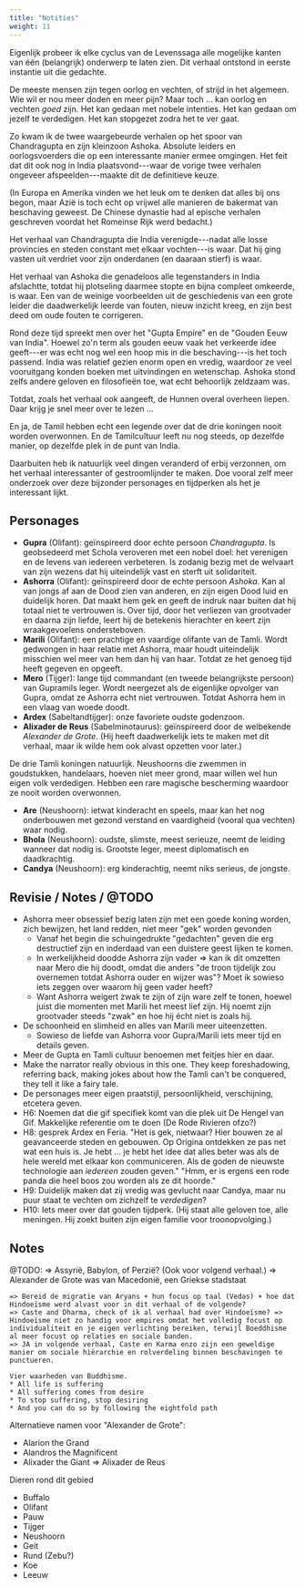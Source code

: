 ```yaml
---
title: "Notities"
weight: 11
---
```


Eigenlijk probeer ik elke cyclus van de Levenssaga alle mogelijke kanten van één (belangrijk) onderwerp te laten zien. Dit verhaal ontstond in eerste instantie uit die gedachte.

De meeste mensen zijn tegen oorlog en vechten, of strijd in het algemeen. Wie wil er nou meer doden en meer pijn? Maar toch ... kan oorlog en vechten _goed_ zijn. Het kan gedaan met nobele intenties. Het kan gedaan om jezelf te verdedigen. Het kan stopgezet zodra het te ver gaat.

Zo kwam ik de twee waargebeurde verhalen op het spoor van Chandragupta en zijn kleinzoon Ashoka. Absolute leiders en oorlogsvoerders die op een interessante manier ermee omgingen. Het feit dat dit ook nog in India plaatsvond---waar de vorige twee verhalen ongeveer afspeelden---maakte dit de definitieve keuze. 

(In Europa en Amerika vinden we het leuk om te denken dat alles bij ons begon, maar Azië is toch echt op vrijwel alle manieren de bakermat van beschaving geweest. De Chinese dynastie had al epische verhalen geschreven voordat het Romeinse Rijk werd bedacht.)

Het verhaal van Chandragupta die India verenigde---nadat alle losse provincies en steden constant met elkaar vochten---is waar. Dat hij ging vasten uit verdriet voor zijn onderdanen (en daaraan stierf) is waar.

Het verhaal van Ashoka die genadeloos alle tegenstanders in India afslachtte, totdat hij plotseling daarmee stopte en bijna compleet omkeerde, is waar. Een van de weinige voorbeelden uit de geschiedenis van een grote leider die daadwerkelijk leerde van fouten, nieuw inzicht kreeg, en zijn best deed om oude fouten te corrigeren.

Rond deze tijd spreekt men over het "Gupta Empire" en de "Gouden Eeuw van India". Hoewel zo'n term als gouden eeuw vaak het verkeerde idee geeft---er was echt nog wel een hoop mis in die beschaving---is het toch passend. India was relatief gezien enorm open en vredig, waardoor ze veel vooruitgang konden boeken met uitvindingen en wetenschap. Ashoka stond zelfs andere geloven en filosofieën toe, wat echt behoorlijk zeldzaam was.

Totdat, zoals het verhaal ook aangeeft, de Hunnen overal overheen liepen. Daar krijg je snel meer over te lezen ...

En ja, de Tamil hebben echt een legende over dat de drie koningen nooit worden overwonnen. En de Tamilcultuur leeft nu nog steeds, op dezelfde manier, op dezelfde plek in de punt van India.

Daarbuiten heb ik natuurlijk veel dingen veranderd of erbij verzonnen, om het verhaal interessanter of gestroomlijnder te maken. Doe vooral zelf meer onderzoek over deze bijzonder personages en tijdperken als het je interessant lijkt.

## Personages

* **Gupra** (Olifant): geïnspireerd door echte persoon _Chandragupta_. Is geobsedeerd met Schola veroveren met een nobel doel: het verenigen en de levens van iedereen verbeteren. Is zodanig bezig met de welvaart van zijn wezens dat hij uiteindelijk vast en sterft uit solidariteit.
* **Ashorra** (Olifant): geïnspireerd door de echte persoon _Ashoka_. Kan al van jongs af aan de Dood zien van anderen, en zijn eigen Dood luid en duidelijk horen. Dat maakt hem gek en geeft de indruk naar buiten dat hij totaal niet te vertrouwen is. Over tijd, door het verliezen van grootvader en daarna zijn liefde, leert hij de betekenis hierachter en keert zijn wraakgevoelens ondersteboven.
* **Marili** (Olifant): een prachtige en vaardige olifante van de Tamli. Wordt gedwongen in haar relatie met Ashorra, maar houdt uiteindelijk misschien wel meer van hem dan hij van haar. Totdat ze het genoeg tijd heeft gegeven en opgeeft.
* **Mero** (Tijger): lange tijd commandant (en tweede belangrijkste persoon) van Gupramils leger. Wordt neergezet als de eigenlijke opvolger van Gupra, omdat ze Ashorra echt niet vertrouwen. Totdat Ashorra hem in een vlaag van woede doodt. 
* **Ardex** (Sabeltandtijger): onze favoriete oudste godenzoon.
* **Alixader de Reus** (Sabelminotaurus): geïnspireerd door de welbekende _Alexander de Grote_. (Hij heeft daadwerkelijk iets te maken met dit verhaal, maar ik wilde hem ook alvast opzetten voor later.)

De drie Tamli koningen natuurlijk. Neushoorns die zwemmen in goudstukken, handelaars, hoeven niet meer grond, maar willen wel hun eigen volk verdedigen. Hebben een rare magische bescherming waardoor ze nooit worden overwonnen.

* **Are** (Neushoorn): ietwat kinderacht en speels, maar kan het nog onderbouwen met gezond verstand en vaardigheid (vooral qua vechten) waar nodig.
* **Bhola** (Neushoorn): oudste, slimste, meest serieuze, neemt de leiding wanneer dat nodig is. Grootste leger, meest diplomatisch en daadkrachtig.
* **Candya** (Neushoorn): erg kinderachtig, neemt niks serieus, de jongste.




## Revisie / Notes / @TODO

* Ashorra meer obsessief bezig laten zijn met een goede koning worden, zich bewijzen, het land redden, niet meer "gek" worden gevonden
  * Vanaf het begin die schuingedrukte "gedachten" geven die erg destructief zijn en inderdaad van een duistere geest lijken te komen.
  * In werkelijkheid doodde Ashorra zijn vader => kan ik dit omzetten naar Mero die hij doodt, omdat die anders "de troon tijdelijk zou overnemen totdat Ashorra ouder en wijzer was"? Moet ik sowieso iets zeggen over waarom hij geen vader heeft?
  * Want Ashorra weigert zwak te zijn of zijn ware zelf te tonen, hoewel juist die momenten met Marili het meest lief zijn. Hij noemt zijn grootvader steeds "zwak" en hoe hij écht niet is zoals hij.
* De schoonheid en slimheid en alles van Marili meer uiteenzetten.
  * Sowieso de liefde van Ashorra voor Gupra/Marili iets meer tijd en details geven.
* Meer de Gupta en Tamli cultuur benoemen met feitjes hier en daar.
* Make the narrator really obvious in this one. They keep foreshadowing, referring back, making jokes about how the Tamli can't be conquered, they tell it like a fairy tale.
* De personages meer eigen praatstijl, persoonlijkheid, verschijning, etcetera geven.
* H6: Noemen dat die gif specifiek komt van die plek uit De Hengel van Gif. Makkelijke referentie om te doen (De Rode Rivieren ofzo?)
* H8: gesprek Ardex en Feria. "Het is gek, nietwaar? Hier bouwen ze al geavanceerde steden en gebouwen. Op Origina ontdekken ze pas net wat een huis is. Je hebt ... je hebt het idee dat alles beter was als de hele wereld met elkaar kon communiceren. Als de goden de nieuwste technologie aan _iedereen_ zouden geven." "Hmm, er is ergens een rode panda die heel boos zou worden als ze dit hoorde."
* H9: Duidelijk maken dat zij vredig was gevlucht naar Candya, maar nu puur staat te vechten om zichzelf te _verdedigen_?
* H10: Iets meer over dat gouden tijdperk. (Hij staat alle geloven toe, alle meningen. Hij zoekt buiten zijn eigen familie voor troonopvolging.)

## Notes

@TODO: 
    => Assyrië, Babylon, of Perzië? (Ook voor volgend verhaal.)
    => Alexander de Grote was van Macedonië, een Griekse stadstaat

    => Bereid de migratie van Aryans + hun focus op taal (Vedas) + hoe dat Hindoeïsme werd alvast voor in dit verhaal of de volgende? 
    => Caste and Dharma, check of ik al verhaal had over Hindoeïsme? => Hindoeïsme niet zo handig voor empires omdat het volledig focust op individualiteit en je eigen verlichting bereiken, terwijl Boeddhisme al meer focust op relaties en sociale banden. 
    => JA in volgende verhaal, Caste en Karma enzo zijn een geweldige manier om sociale hiërarchie en rolverdeling binnen beschavingen te punctueren. 

    Vier waarheden van Buddhisme.
    * All life is suffering
    * All suffering comes from desire
    * To stop suffering, stop desiring
    * And you can do so by following the eightfold path


Alternatieve namen voor "Alexander de Grote":
* Alarion the Grand
* Alandros the Magnificent
* Alixader the Giant => Alixader de Reus

Dieren rond dit gebied
* Buffalo
* Olifant
* Pauw
* Tijger
* Neushoorn
* Geit
* Rund (Zebu?)
* Koe
* Leeuw